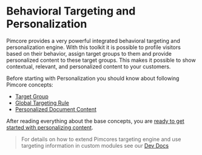 # Behavioral Targeting and Personalization 

Pimcore provides a very powerful integrated behavioral targeting and personalization engine. With this toolkit it is 
possible to profile visitors based on their behavior, assign target groups to them and provide personalized content to 
these target groups. This makes it possible to show contextual, relevant, and personalized content to your customers.

Before starting with Personalization you should know about following Pimcore concepts: 

* [Target Group](./01_Concepts.md)
* [Global Targeting Rule](./01_Concepts.md)
* [Personalized Document Content](./01_Concepts.md)


After reading everything about the base concepts, you are 
[ready to get started with personalizing content](./03_How_to_Personalize_Content/README.md). 

 
 > For details on how to extend Pimcores targeting engine and use targeting information in custom modules
 > see our [Dev Docs](../../Development_Documentation/18_Tools_and_Features/37_Targeting_and_Personalization/README.md)